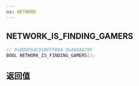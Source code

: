```yaml
---
ns: NETWORK
---
```

## NETWORK_IS_FINDING_GAMERS

```c
// 0xDDDF64C91BFCF0AA 0xA6DAA79F
BOOL NETWORK_IS_FINDING_GAMERS();
```


## 返回值
